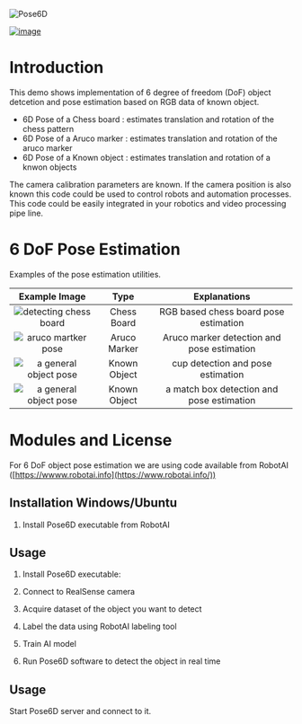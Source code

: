 ![Pose6D](doc/pose6d-cup.gif)

[![image](https://img.shields.io/pypi/v/scikit-spatial.svg)](https://pypi.python.org/pypi/scikit-spatial)



# Introduction

This demo shows implementation of 6 degree of freedom (DoF) object detcetion and pose estimation based on RGB data of known object.


-   6D Pose of a Chess board  : estimates translation and rotation of the chess pattern
-   6D Pose of a Aruco marker : estimates translation and rotation of the aruco marker
-   6D Pose of a Known object : estimates translation and rotation of a knwon objects

The camera calibration parameters are known. If the camera position is also known this code could be used to control robots and automation processes. This code could be easily integrated in your robotics and video processing pipe line.

# 6 DoF Pose Estimation

Examples of the pose estimation utilities. 

Example Image   | Type |  Explanations | 
:------------: |  :----------: | :----------: | 
![detecting chess board](doc/chess.gif) | Chess Board |  RGB based chess board pose estimation | 
![aruco martker pose](doc/cam_d_3.jpg) |   Aruco Marker | Aruco marker detection and pose estimation | 
![a general object pose](doc/pose6d-cup.gif) |   Known Object | cup detection and pose estimation |
![a general object pose](doc/pose6d-matchbox.gif) |   Known Object | a match box detection and pose estimation |

# Modules and License

For 6 DoF object pose estimation we are using code available from RobotAI ([https://wwww.robotai.info](https://www.robotai.info/))

## Installation Windows/Ubuntu

1. Install Pose6D executable from RobotAI

## Usage

1. Install Pose6D executable:

2. Connect to RealSense camera

3. Acquire dataset of the object you want to detect

4. Label the data using RobotAI labeling tool

5. Train AI model

6. Run Pose6D software to detect the object in real time

## Usage

Start Pose6D server and connect to it.
